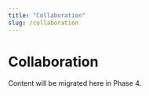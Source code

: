 ```yaml
---
title: "Collaboration"
slug: /collaboration
---
```


# Collaboration

Content will be migrated here in Phase 4.
